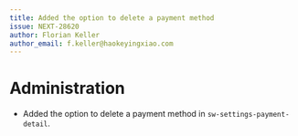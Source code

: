 ```yaml
---
title: Added the option to delete a payment method
issue: NEXT-28620
author: Florian Keller
author_email: f.keller@haokeyingxiao.com
---
```

# Administration
* Added the option to delete a payment method in `sw-settings-payment-detail`.

